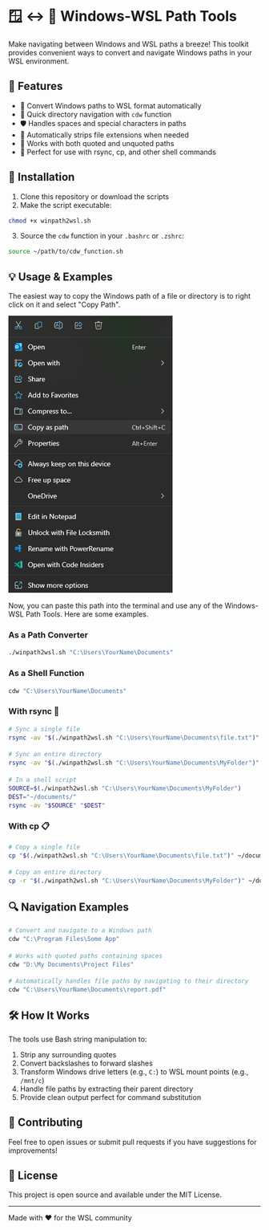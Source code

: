 # 🪟 ↔️ 🐧 Windows-WSL Path Tools

Make navigating between Windows and WSL paths a breeze! This toolkit provides convenient ways to convert and navigate Windows paths in your WSL environment.

## 🎯 Features

- 🔄 Convert Windows paths to WSL format automatically
- 📂 Quick directory navigation with `cdw` function
- 🛡️ Handles spaces and special characters in paths
- 📝 Automatically strips file extensions when needed
- 💪 Works with both quoted and unquoted paths
- 🔧 Perfect for use with rsync, cp, and other shell commands

## 🚀 Installation

1. Clone this repository or download the scripts
2. Make the script executable:
```bash
chmod +x winpath2wsl.sh
```
3. Source the `cdw` function in your `.bashrc` or `.zshrc`:
```bash
source ~/path/to/cdw_function.sh
```

## 💡 Usage & Examples

The easiest way to copy the Windows path of a file or directory is to right click on it and select "Copy Path".

![copy as path](copy_as_path.png)

Now, you can paste this path into the terminal and use any of the Windows-WSL Path Tools.  Here are some examples.

### As a Path Converter
```bash
./winpath2wsl.sh "C:\Users\YourName\Documents"
```

### As a Shell Function
```bash
cdw "C:\Users\YourName\Documents"
```

### With rsync 🔄
```bash
# Sync a single file
rsync -av "$(./winpath2wsl.sh "C:\Users\YourName\Documents\file.txt")" ~/documents/

# Sync an entire directory
rsync -av "$(./winpath2wsl.sh "C:\Users\YourName\Documents\MyFolder")" ~/documents/

# In a shell script
SOURCE=$(./winpath2wsl.sh "C:\Users\YourName\Documents\MyFolder")
DEST="~/documents/"
rsync -av "$SOURCE" "$DEST"
```

### With cp 📋
```bash
# Copy a single file
cp "$(./winpath2wsl.sh "C:\Users\YourName\Documents\file.txt")" ~/documents/

# Copy an entire directory
cp -r "$(./winpath2wsl.sh "C:\Users\YourName\Documents\MyFolder")" ~/documents/
```

## 🔍 Navigation Examples

```bash
# Convert and navigate to a Windows path
cdw "C:\Program Files\Some App"

# Works with quoted paths containing spaces
cdw "D:\My Documents\Project Files"

# Automatically handles file paths by navigating to their directory
cdw "C:\Users\YourName\Documents\report.pdf"
```

## 🛠️ How It Works

The tools use Bash string manipulation to:
1. Strip any surrounding quotes
2. Convert backslashes to forward slashes
3. Transform Windows drive letters (e.g., `C:`) to WSL mount points (e.g., `/mnt/c`)
4. Handle file paths by extracting their parent directory
5. Provide clean output perfect for command substitution

## 🤝 Contributing

Feel free to open issues or submit pull requests if you have suggestions for improvements!

## 📜 License

This project is open source and available under the MIT License.

---

Made with ❤️ for the WSL community
